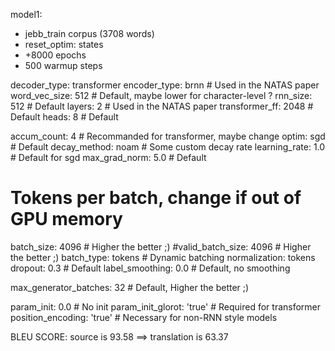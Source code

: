 model1:

- jebb_train corpus (3708 words)
- reset_optim: states
- +8000 epochs
- 500 warmup steps

decoder_type: transformer
encoder_type: brnn          # Used in the NATAS paper
word_vec_size: 512          # Default, maybe lower for character-level ?
rnn_size: 512               # Default
layers: 2                   # Used in the NATAS paper
transformer_ff: 2048        # Default
heads: 8                    # Default

accum_count: 4              # Recommanded for transformer, maybe change
optim: sgd                  # Default
decay_method: noam          # Some custom decay rate
learning_rate: 1.0          # Default for sgd
max_grad_norm: 5.0          # Default

# Tokens per batch, change if out of GPU memory
batch_size: 4096            # Higher the better ;)
#valid_batch_size: 4096      # Higher the better ;)
batch_type: tokens          # Dynamic batching
normalization: tokens
dropout: 0.3                # Default
label_smoothing: 0.0        # Default, no smoothing

max_generator_batches: 32   # Default, Higher the better ;)

param_init: 0.0             # No init
param_init_glorot: 'true'   # Required for transformer
position_encoding: 'true'   # Necessary for non-RNN style models


BLEU SCORE: source is 93.58 ==> translation is 63.37





